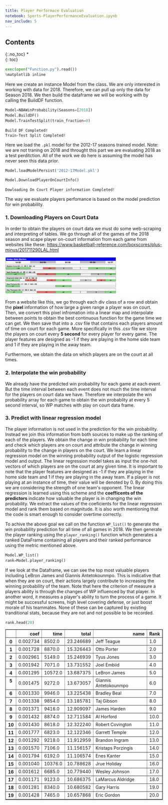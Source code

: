```yaml
---
title: Player Performace Evaluation
notebook: Sports-PlayerPerformanceEvaluation.ipynb
nav_include: 5
---
```


## Contents
{:.no_toc}
*  
{: toc}



```python
exec(open("Function.py").read())
%matplotlib inline
```


Here we create an instance Model from the class. We are only interested in working with data for 2018. Therefore, we can pull up only the data for Season 2018. We then build the dataframe we will be working with by calling the BuildDF function.



```python
Model=NBAWinProbability(Seasons=[2018])
Model.BuildDF()
Model.TrainTestSplit(train_fraction=0)
```


    Build DF Completed!
    Train-Test Split Completed!


Here we load the `.pkl` model for the 2012-17 seasons trained model. Note: we are not traning on 2018 and throught this part we are evaluating 2018 as a test perditction. All of the work we do here is assuming the model has never seen this data prior.



```python
Model.loadModelPersist('2012-17Model.pkl')
```




```python
Model.DownloadPlayerOnCourtInfo()
```


    Dowloading On Court Player information Completed!


The way we evaluate players perfomance is based on the model prediction for win probability. 

### 1. Downloading Players on Court Data
In order to obtain the players on court data we must do some web-scraping and interpreting of tables. We go through all of the games of the 2018 season and scape player on-court information from each game from websites like these: https://www.basketball-reference.com/boxscores/plus-minus/201711290LAL.html

![title](Data/on_court.png)

From a website like this, we go through each div class of a row and obtain the **pixel** information of how large a given range a player was on court. Then, we convert this pixel infromation into a linear map and interpolate between points to obtain the best continuous function for the game time we can get. We then save that into a .csv file that contains each players amount of time on court for each game. More specifically in this .csv file we store the players on court every **5 second** for every player for every game. The player features are designed as -1 if they are playing in the home side team and 1 if they are playing in the away team.

Furthermore, we obtain the data on which players are on the court at all times. 

### 2. Interpolate the win probability
We already have the predicted win probability for each game at each event. But the time interval between each event does not much the time interval for the players on court data we have. Therefore we interpolate the win probability array for each game to obtain the win probablity at every 5 second interval, so WP matches with play on court data frame. 

### 3. Predict with linear regression model
The player information is not used in the prediction for the win probability. Instead we join this information from both sources to make up the ranking of each of the players. We obtain the change in win probability for each time and check which players are on court and attribute the change in winning probability to the change in players on the court. We learn a linear regression model on the winning probability output of the logistic regression model and output. The linear regression model takes as input the one-hot vectors of which players are on the court at any given time. It is important to note that the player features are designed as -1 if they are playing in the home side team and 1 if they are playing in the away team. If a player is not playing at an instance of time, their value will be denoted by 0. By doing this we are considering the strength of one team's opponent. The linear regression is learned using this scheme and the **coefficents of the predictors** indicate how valuable the player is in changing the win probability. We extract the values of the coeficients for the linear regression model and rank them based on magnitude. It is also worth mentioning that the code is smart enough to consider overtime correctly.

To achive the above goal we call on the function `WP_list()` to generate the win probability prediction for all time of all games in 2018. We then generate the player ranking using the `player_ranking()` function which generates a ranked DataFrame containing all players and their ranked performance using the metric mentioned above.



```python
Model.WP_list()
rank=Model.player_ranking()
```


If we look at the Dataframe, we can see the top most valuable players including LeBron James and Giannis Antetokounmpo. This is indicative that when they are on court, their actions largely contribute to increasing the winning probability of the team. Note that here the criterion of measure a players ability is through the changes of WP influenced by that player. In another word, it measures a player's ability to turn the process of a game. It might be successful screens, high level covering defense, or just boost morale of his teammates. None of these can be captured by existing tranditional stats, because they are not and not possible to be recorded. 



```python
rank.head(20)
```





<div>
<style>
    .dataframe thead tr:only-child th {
        text-align: right;
    }

    .dataframe thead th {
        text-align: left;
    }

    .dataframe tbody tr th {
        vertical-align: top;
    }
</style>
<table border="1" class="dataframe">
  <thead>
    <tr style="text-align: right;">
      <th></th>
      <th>coef</th>
      <th>time</th>
      <th>total</th>
      <th>name</th>
      <th>Rank</th>
    </tr>
  </thead>
  <tbody>
    <tr>
      <th>0</th>
      <td>0.002734</td>
      <td>8502.0</td>
      <td>23.246689</td>
      <td>Jeff Teague</td>
      <td>1.0</td>
    </tr>
    <tr>
      <th>1</th>
      <td>0.001728</td>
      <td>8870.0</td>
      <td>15.326443</td>
      <td>Otto Porter</td>
      <td>2.0</td>
    </tr>
    <tr>
      <th>2</th>
      <td>0.002961</td>
      <td>5149.0</td>
      <td>15.246939</td>
      <td>Tyus Jones</td>
      <td>3.0</td>
    </tr>
    <tr>
      <th>3</th>
      <td>0.001942</td>
      <td>7071.0</td>
      <td>13.731552</td>
      <td>Joel Embiid</td>
      <td>4.0</td>
    </tr>
    <tr>
      <th>4</th>
      <td>0.001295</td>
      <td>10572.0</td>
      <td>13.687375</td>
      <td>LeBron James</td>
      <td>5.0</td>
    </tr>
    <tr>
      <th>5</th>
      <td>0.001475</td>
      <td>9272.0</td>
      <td>13.673057</td>
      <td>Giannis Antetokounmpo</td>
      <td>6.0</td>
    </tr>
    <tr>
      <th>6</th>
      <td>0.001330</td>
      <td>9946.0</td>
      <td>13.225438</td>
      <td>Bradley Beal</td>
      <td>7.0</td>
    </tr>
    <tr>
      <th>7</th>
      <td>0.001338</td>
      <td>9854.0</td>
      <td>13.185781</td>
      <td>Taj Gibson</td>
      <td>8.0</td>
    </tr>
    <tr>
      <th>8</th>
      <td>0.001371</td>
      <td>9416.0</td>
      <td>12.909097</td>
      <td>James Harden</td>
      <td>9.0</td>
    </tr>
    <tr>
      <th>9</th>
      <td>0.001432</td>
      <td>8874.0</td>
      <td>12.711584</td>
      <td>Al Horford</td>
      <td>10.0</td>
    </tr>
    <tr>
      <th>10</th>
      <td>0.001430</td>
      <td>8618.0</td>
      <td>12.322240</td>
      <td>Robert Covington</td>
      <td>11.0</td>
    </tr>
    <tr>
      <th>11</th>
      <td>0.001777</td>
      <td>6823.0</td>
      <td>12.122346</td>
      <td>Garrett Temple</td>
      <td>12.0</td>
    </tr>
    <tr>
      <th>12</th>
      <td>0.001292</td>
      <td>9218.0</td>
      <td>11.912959</td>
      <td>Brandon Ingram</td>
      <td>13.0</td>
    </tr>
    <tr>
      <th>13</th>
      <td>0.001570</td>
      <td>7106.0</td>
      <td>11.156157</td>
      <td>Kristaps Porzingis</td>
      <td>14.0</td>
    </tr>
    <tr>
      <th>14</th>
      <td>0.001794</td>
      <td>6192.0</td>
      <td>11.106574</td>
      <td>Enes Kanter</td>
      <td>15.0</td>
    </tr>
    <tr>
      <th>15</th>
      <td>0.001040</td>
      <td>10376.0</td>
      <td>10.788628</td>
      <td>Jrue Holiday</td>
      <td>16.0</td>
    </tr>
    <tr>
      <th>16</th>
      <td>0.001612</td>
      <td>6685.0</td>
      <td>10.779440</td>
      <td>Wesley Johnson</td>
      <td>17.0</td>
    </tr>
    <tr>
      <th>17</th>
      <td>0.001171</td>
      <td>9123.0</td>
      <td>10.686375</td>
      <td>LaMarcus Aldridge</td>
      <td>18.0</td>
    </tr>
    <tr>
      <th>18</th>
      <td>0.001281</td>
      <td>8340.0</td>
      <td>10.680582</td>
      <td>Gary Harris</td>
      <td>19.0</td>
    </tr>
    <tr>
      <th>19</th>
      <td>0.001428</td>
      <td>7465.0</td>
      <td>10.657868</td>
      <td>Eric Gordon</td>
      <td>20.0</td>
    </tr>
  </tbody>
</table>
</div>


